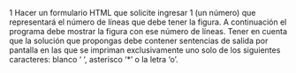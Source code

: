 1 Hacer un formulario HTML que solicite ingresar 1 (un número) que representará el número de
líneas que debe tener la figura.
A continuación el programa debe mostrar la figura con ese número de líneas.
Tener en cuenta que la solución que propongas debe contener sentencias de salida por
pantalla en las que se impriman exclusivamente uno solo de los siguientes caracteres:
blanco ‘ ‘, asterisco ‘*’ o la letra ‘o’.